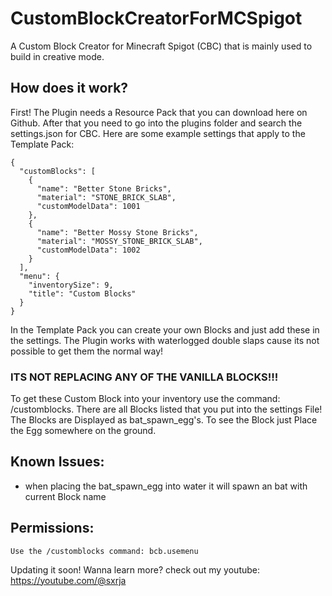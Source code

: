 # CustomBlockCreatorForMCSpigot
A Custom Block Creator for Minecraft Spigot (CBC) that is mainly used to build in creative mode.


## How does it work?
First! The Plugin needs a Resource Pack that you can download here on Github.
After that you need to go into the plugins folder and search the settings.json for CBC.
Here are some example settings that apply to the Template Pack:

```
{
  "customBlocks": [
    {
      "name": "Better Stone Bricks",
      "material": "STONE_BRICK_SLAB",
      "customModelData": 1001
    },
    {
      "name": "Better Mossy Stone Bricks",
      "material": "MOSSY_STONE_BRICK_SLAB",
      "customModelData": 1002
    }
  ],
  "menu": {
    "inventorySize": 9,
    "title": "Custom Blocks"
  }
}
```
In the Template Pack you can create your own Blocks and just add these in the settings.
The Plugin works with waterlogged double slaps cause its not possible to get them the normal way!
### ITS NOT REPLACING ANY OF THE VANILLA BLOCKS!!!

To get these Custom Block into your inventory use the command: /customblocks. There are all Blocks listed that you put into the settings File!
The Blocks are Displayed as bat_spawn_egg's. To see the Block just Place the Egg somewhere on the ground.

## Known Issues:
- when placing the bat_spawn_egg into water it will spawn an bat with current Block name

## Permissions:
```
Use the /customblocks command: bcb.usemenu
```

Updating it soon! 
Wanna learn more? check out my youtube: https://youtube.com/@sxrja
